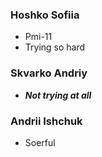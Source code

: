 ### Hoshko Sofiia 
* Pmi-11
* Trying so hard
### Skvarko Andriy
* ***Not trying at all***
### Andrii Ishchuk
* Soerful
